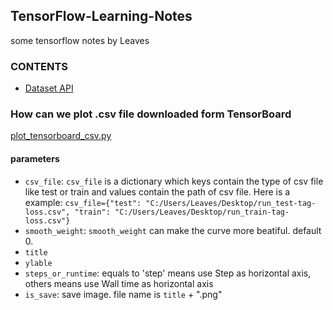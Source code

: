 ## TensorFlow-Learning-Notes
some tensorflow notes by Leaves

### CONTENTS
- [Dataset API](https://github.com/LeavesLei/TensorFlow-Learning-Notes/blob/master/TensorFlow%20Dataset%20API.md)

### How can we plot .csv file downloaded form TensorBoard
[plot_tensorboard_csv.py](https://github.com/LeavesLei/TensorFlow-Learning-Notes/blob/master/plot_tensorboard_csv.py)
#### parameters
- `csv_file`: `csv_file` is a dictionary which keys contain the type of csv file like test or train and values contain the path of csv file. Here is a example: `csv_file={"test": "C:/Users/Leaves/Desktop/run_test-tag-loss.csv", "train": "C:/Users/Leaves/Desktop/run_train-tag-loss.csv"}`
- `smooth_weight`: `smooth_weight` can make the curve more beatiful. default 0.
- `title`
- `ylable`
- `steps_or_runtime`: equals to 'step' means use Step as horizontal axis, others means use Wall time as horizontal axis
- `is_save`: save image. file name is `title` + ".png"
